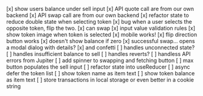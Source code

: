 [x] show users balance under sell input
[x] API quote call are from our own backend
[x] API swap call are from our own backend
[x] refactor state to reduce double state when selecting token
[x] bug when a user selects the opposite token, flip the two.
[x] can swap
[x] input value validation rules
[x] show token image when token is selected
[x] mobile works!
[x] flip direction button works
[x] doesn't show balance if zero
[x] successful swap... opens a modal dialog with details?
[x] and confetti
[ ] handles unconnected state?
[ ] handles insufficient balance to sell
[ ] handles reverts?
[ ] handless API errors from Jupiter
[ ] add spinner to swapping and fetching button
[ ] max button populates the sell input
[ ] refactor state into useReducer
[ ] async defer the token list
[ ] show token name as item text
[ ] show token balance as item text
[ ] store transactions in local storage or even better in a cookie string
